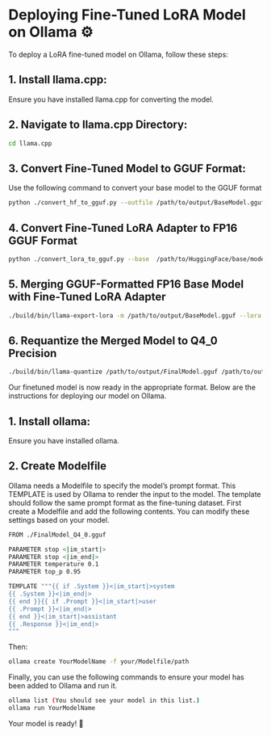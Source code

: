 # Deploying Fine-Tuned LoRA Model on Ollama ⚙️

To deploy a LoRA fine-tuned model on Ollama, follow these steps:

## 1. Install llama.cpp: 

Ensure you have installed llama.cpp for converting the model.

## 2. Navigate to llama.cpp Directory:
```bash
cd llama.cpp
```
## 3. Convert Fine-Tuned Model to GGUF Format: 

Use the following command to convert your base model to the GGUF format
```bash
python ./convert_hf_to_gguf.py --outfile /path/to/output/BaseModel.gguf /path/to/HuggingFace/base/model
```

## 4. Convert Fine-Tuned LoRA Adapter to FP16 GGUF Format
```bash
python ./convert_lora_to_gguf.py --base  /path/to/HuggingFace/base/model --outfile /path/to/output/lora_adaptor.gguf --outtype f16 /path/to/FineTuned/LoRA/Adapter
```

## 5. Merging GGUF-Formatted FP16 Base Model with Fine-Tuned LoRA Adapter

```bash
./build/bin/llama-export-lora -m /path/to/output/BaseModel.gguf --lora /path/to/output/lora_adaptor.gguf -o /path/to/output/FinalModel.gguf
```

## 6. Requantize the Merged Model to Q4_0 Precision
```bash
./build/bin/llama-quantize /path/to/output/FinalModel.gguf /path/to/output/FinalModel_Q4_0.gguf 2
```

Our finetuned model is now ready in the appropriate format. Below are the instructions for deploying our model on Ollama.
## 1. Install ollama:

Ensure you have installed ollama.

## 2. Create Modelfile
Ollama needs a Modelfile to specify the model’s prompt format. This TEMPLATE is used by Ollama to render the input to the model. 
The template should follow the same prompt format as the fine-tuning dataset.
First create a Modelfile and add the following contents. You can modify these settings based on your model.

```bash
FROM ./FinalModel_Q4_0.gguf

PARAMETER stop <|im_start|>
PARAMETER stop <|im_end|>
PARAMETER temperature 0.1
PARAMETER top_p 0.95

TEMPLATE """{{ if .System }}<|im_start|>system
{{ .System }}<|im_end|>
{{ end }}{{ if .Prompt }}<|im_start|>user
{{ .Prompt }}<|im_end|>
{{ end }}<|im_start|>assistant
{{ .Response }}<|im_end|>
"""
```
Then:
```bash
ollama create YourModelName -f your/Modelfile/path
```
Finally, you can use the following commands to ensure your model has been added to Ollama and run it.
```bash
ollama list (You should see your model in this list.)
ollama run YourModelName
```

Your model is ready! 🎉





